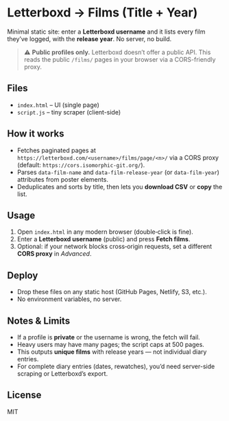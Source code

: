 # Letterboxd → Films (Title + Year)

Minimal static site: enter a **Letterboxd username** and it lists every film they’ve logged, with the **release year**. No server, no build.

> ⚠️ **Public profiles only.** Letterboxd doesn’t offer a public API. This reads the public `/films/` pages in your browser via a CORS-friendly proxy.

## Files
- `index.html` – UI (single page)
- `script.js` – tiny scraper (client-side)
  
## How it works
- Fetches paginated pages at `https://letterboxd.com/<username>/films/page/<n>/` via a CORS proxy (default: `https://cors.isomorphic-git.org/`).
- Parses `data-film-name` and `data-film-release-year` (or `data-film-year`) attributes from poster elements.
- Deduplicates and sorts by title, then lets you **download CSV** or **copy** the list.

## Usage
1. Open `index.html` in any modern browser (double‑click is fine).
2. Enter a **Letterboxd username** (public) and press **Fetch films**.
3. Optional: if your network blocks cross‑origin requests, set a different **CORS proxy** in *Advanced*.

## Deploy
- Drop these files on any static host (GitHub Pages, Netlify, S3, etc.).
- No environment variables, no server.

## Notes & Limits
- If a profile is **private** or the username is wrong, the fetch will fail.
- Heavy users may have many pages; the script caps at 500 pages.
- This outputs **unique films** with release years — not individual diary entries.
- For complete diary entries (dates, rewatches), you’d need server-side scraping or Letterboxd’s export.

## License
MIT
